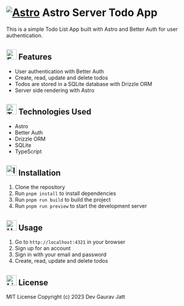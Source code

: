 # [![Astro](https://img.shields.io/badge/Astro-BC52EE?logo=astro&logoColor=fff)](#) Astro Server Todo App

This is a simple Todo List App built with Astro and Better Auth for user authentication.

## <img width="28" src="https://cdn-icons-png.flaticon.com/512/10435/10435176.png" alt="Features Icon" /> Features

- User authentication with Better Auth
- Create, read, update and delete todos
- Todos are stored in a SQLite database with Drizzle ORM
- Server side rendering with Astro

## <img width="28" src="https://cdn-icons-png.flaticon.com/512/8389/8389176.png" alt="Tech Icon" /> Technologies Used

- Astro
- Better Auth
- Drizzle ORM
- SQLite
- TypeScript

## <img width="28" src="https://cdn-icons-png.flaticon.com/512/10255/10255425.png" alt="Installation Icon" /> Installation

1. Clone the repository
2. Run `pnpm install` to install dependencies
3. Run `pnpm run build` to build the project
4. Run `pnpm run preview` to start the development server

## <img width="28" src="https://cdn-icons-png.flaticon.com/512/12057/12057025.png" alt="Usage Icon" /> Usage

1. Go to `http://localhost:4321` in your browser
2. Sign up for an account
3. Sign in with your email and password
4. Create, read, update and delete todos

## <img width="28" src="https://cdn-icons-png.flaticon.com/128/1728/1728543.png" alt="License Icon" /> License

MIT License
Copyright (c) 2023 Dev Gaurav Jatt
